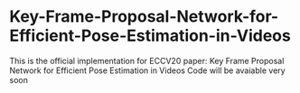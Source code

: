 # Key-Frame-Proposal-Network-for-Efficient-Pose-Estimation-in-Videos
This is the official implementation for ECCV20 paper: Key Frame Proposal Network for Efficient Pose Estimation in Videos
Code will be avaiable very soon
